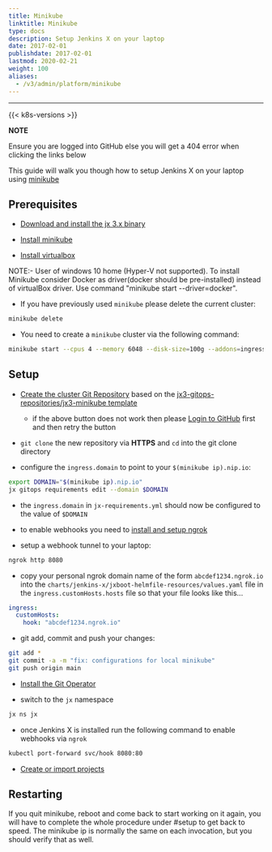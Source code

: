 ```yaml
---
title: Minikube
linktitle: Minikube
type: docs
description: Setup Jenkins X on your laptop
date: 2017-02-01
publishdate: 2017-02-01
lastmod: 2020-02-21
weight: 100
aliases:
  - /v3/admin/platform/minikube
---
```


---

{{< k8s-versions >}}

**NOTE**

Ensure you are logged into GitHub else you will get a 404 error when clicking the links below

This guide will walk you though how to setup Jenkins X on your laptop using [minikube](https://kubernetes.io/docs/tasks/tools/install-minikube/)

## Prerequisites

- [Download and install the jx 3.x binary](/v3/guides/jx3/)

- [Install minikube](https://kubernetes.io/docs/tasks/tools/install-minikube/)

- [Install virtualbox](https://www.virtualbox.org/wiki/Downloads)

NOTE:- User of windows 10 home (Hyper-V not supported). To install Minikube consider Docker as driver(docker should be pre-installed)
instead of virtualBox driver. Use command "minikube start --driver=docker".

- If you have previously used `minikube` please delete the current cluster:

```bash
minikube delete
```

- You need to create a `minikube` cluster via the following command:

```bash
minikube start --cpus 4 --memory 6048 --disk-size=100g --addons=ingress
```

## Setup

- <a href="https://github.com/jx3-gitops-repositories/jx3-minikube/generate" target="github" class="btn bg-primary text-light">Create the cluster Git Repository</a> based on the [jx3-gitops-repositories/jx3-minikube template](https://github.com/jx3-gitops-repositories/jx3-minikube/generate)

  - if the above button does not work then please [Login to GitHub](https://github.com/login) first and then retry the button

- `git clone` the new repository via **HTTPS** and `cd` into the git clone directory

- configure the `ingress.domain` to point to your `$(minikube ip).nip.io`:

```bash
export DOMAIN="$(minikube ip).nip.io"
jx gitops requirements edit --domain $DOMAIN
```

- the `ingress.domain` in `jx-requirements.yml` should now be configured to the value of `$DOMAIN`

- to enable webhooks you need to [install and setup ngrok](https://ngrok.com/)

- setup a webhook tunnel to your laptop:

```bash
ngrok http 8080
```

- copy your personal ngrok domain name of the form `abcdef1234.ngrok.io` into the `charts/jenkins-x/jxboot-helmfile-resources/values.yaml` file in the `ingress.customHosts.hosts` file so that your file looks like this...

```yaml
ingress:
  customHosts:
    hook: "abcdef1234.ngrok.io"
```

- git add, commit and push your changes:

```bash
git add *
git commit -a -m "fix: configurations for local minikube"
git push origin main
```

- <a href="/v3/guides/operator/" class="btn bg-primary text-light">Install the Git Operator</a>

- switch to the `jx` namespace

```bash
jx ns jx
```

- once Jenkins X is installed run the following command to enable webhooks via `ngrok`

```bash
kubectl port-forward svc/hook 8080:80
```

- <a href="/v3/develop/create-project/" class="btn bg-primary text-light">Create or import projects</a>


## Restarting 
If you quit minikube, reboot and come back to start working on it again, you will have to complete the whole procedure under #setup to get back to speed.
The minikube ip is normally the same on each invocation, but you should verify that as well.
